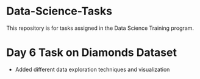 # Data-Science-Tasks
This repository is for tasks assigned in the Data Science Training program.


# Day 6 Task on Diamonds Dataset
 * Added different data exploration techniques and visualization

